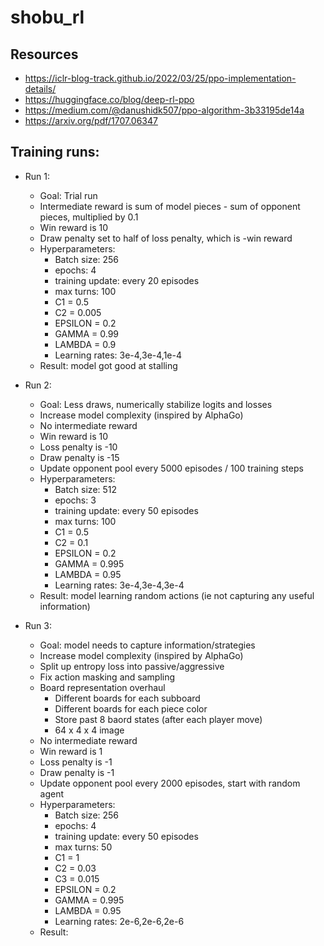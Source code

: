 # shobu_rl

## Resources
- https://iclr-blog-track.github.io/2022/03/25/ppo-implementation-details/
- https://huggingface.co/blog/deep-rl-ppo
- https://medium.com/@danushidk507/ppo-algorithm-3b33195de14a
- https://arxiv.org/pdf/1707.06347 

## Training runs:
- Run 1:
    - Goal: Trial run
    - Intermediate reward is sum of model pieces - sum of opponent pieces, multiplied by 0.1
    - Win reward is 10
    - Draw penalty set to half of loss penalty, which is -win reward
    - Hyperparameters:
        - Batch size: 256
        - epochs: 4
        - training update: every 20 episodes
        - max turns: 100
        - C1 = 0.5
        - C2 = 0.005
        - EPSILON = 0.2
        - GAMMA = 0.99
        - LAMBDA = 0.9
        - Learning rates: 3e-4,3e-4,1e-4
    - Result: model got good at stalling

- Run 2:
    - Goal: Less draws, numerically stabilize logits and losses
    - Increase model complexity (inspired by AlphaGo)
    - No intermediate reward
    - Win reward is 10
    - Loss penalty is -10
    - Draw penalty is -15
    - Update opponent pool every 5000 episodes / 100 training steps
    - Hyperparameters:
        - Batch size: 512
        - epochs: 3
        - training update: every 50 episodes
        - max turns: 100
        - C1 = 0.5
        - C2 = 0.1
        - EPSILON = 0.2
        - GAMMA = 0.995
        - LAMBDA = 0.95
        - Learning rates: 3e-4,3e-4,3e-4
    - Result: model learning random actions (ie not capturing any useful information)

- Run 3:
    - Goal: model needs to capture information/strategies
    - Increase model complexity (inspired by AlphaGo)
    - Split up entropy loss into passive/aggressive
    - Fix action masking and sampling
    - Board representation overhaul
        - Different boards for each subboard
        - Different boards for each piece color
        - Store past 8 baord states (after each player move)
        - 64 x 4 x 4 image
    - No intermediate reward
    - Win reward is 1
    - Loss penalty is -1
    - Draw penalty is -1
    - Update opponent pool every 2000 episodes, start with random agent
    - Hyperparameters:
        - Batch size: 256
        - epochs: 4
        - training update: every 50 episodes
        - max turns: 50
        - C1 = 1
        - C2 = 0.03
        - C3 = 0.015
        - EPSILON = 0.2
        - GAMMA = 0.995
        - LAMBDA = 0.95
        - Learning rates: 2e-6,2e-6,2e-6
    - Result: 